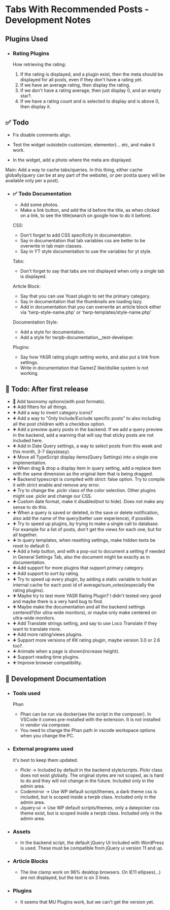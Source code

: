 # Tabs With Recommended Posts - Development Notes

## Plugins Used

- ### Rating Plugins

    How retrieving the rating:
    1. If the rating is displayed, and a plugin exist, then the meta should be displayed for all posts, even if they don't have a rating yet.
    2. If we have an average rating, then display the rating.
    3. If we don't have a rating average, then just display 0, and an empty star?.
    4. If we have a rating count and is selected to display and is above 0, then display it.

## ✅ Todo

- Fix disable comments align.

- Test the widget outside(in customizer, elementor)... etc, and make it work.
- In the widget, add a photo where the meta are displayed.

Main: Add a way to cache tabs/queries.
In this thing, either cache globally(query can be at any part of the website), or per post(a query will be available only per a post).

- ### ✅ Todo Documentation

    - Add some photos.
    - Make a link button, and add the id before the title, as when clicked on a link, to see the title(search on google how to do it before).

    CSS:

    - Don't forget to add CSS specificity in documentation.
    - Say in documentation that tab variables css are better to be overwrite in tab main classes.
    - Say in YT style documentation to use the variables for yt style.

    Tabs:

    - Don't forget to say that tabs are not displayed when only a single tab is displayed.

    Article Block:

    - Say that you can use Yoast plugin to set the primary category.
    - Say in documentation that the thumbnails are loading lazy.
    - Add in documentation that you can overwrite an article block either via 'twrp-style-name.php' or 'twrp-templates/style-name.php'

    Documentation Style:

    - Add a style for documentation.
    - Add a style for twrpb-documentation__text-developer.

    Plugins:

    - Say how YASR rating plugin setting works, and also put a link from settings.
    - Write in documentation that GamerZ like/dislike system is not working.

## 🎉 Todo: After first release

- 🥇 Add taxonomy options(with post formats).
- ➕ Add filters for all things.
- ➕ Add a way to invert category icons?
- ➕ Add a way to "Only Include/Exclude specific posts" to also including all the post children with a checkbox option.
- ➕ Add a preview query posts in the backend. If we add a query preview in the backend, add a warning that will say that sticky posts are not included here.
- ➕ Add in Date Query settings, a way to select posts from this week and this month, 3-7 days(easy).
- ➕ Move all TypeScript display items(Query Settings) into a single one implementation.
- ➕ When drag & drop a display item in query setting, add a replace item with the same dimension as the original item that is being dragged.
- ➕ Backend typescript is compiled with strict: false option. Try to compile it with strict enable and remove any error.
- ➕ Try to change the .pickr class of the color selection. Other plugins might use .pickr and change our CSS.
- ➕ Custom date format, make it disabled(not to hide). Does not make any sense to do this.
- ➕ When a query is saved or deleted, in the save or delete notification, also add the name of the query(better user experience), if possible.
- ➕ Try to speed up plugins, by trying to make a single call to database. For example for a list of posts, don't get the views for each one, but for all together.
- ➕ In query templates, when resetting settings, make hidden texts be reset to default 0.
- ➕ Add a help button, and with a pop-out to document a setting if needed in General Settings Tab, also the document might be exactly as in documentation.
- ➕ Add support for more plugins that support primary category.
- ➕ Add support to sort by rating.
- ➕ Try to speed up every plugin, by adding a static variable to hold an internal cache for each post id of average/sum_votes(especially the rating plugins).
- ➕ Maybe try to test more YASR Rating Plugin? I didn't tested very good and maybe there is a very hard bug to find.
- ➕ Maybe make the documentation and all the backend settings centered?(for ultra-wide monitors), or maybe only make centered on ultra-wide monitors.
- ➕ Add Translate strings setting, and say to use Loco Translate if they want to translate more.
- ➕ Add more rating/views plugins.
- ➕ Support more versions of KK rating plugin, maybe version 3.0 or 2.6 too?.
- ➕ Animate when a page is shown(increase height).
- ➕ Support reading time plugins.
- ➕ Improve browser compatibility.

## 📖 Development Documentation

- ### Tools used

    Phan

    - Phan can be run via docker(see the script in the composer). In VSCode it comes pre-installed with the extension. It is not installed in vendor via composer.
    - You need to change the Phan path in vscode workspace options when you change the PC.

- ### External programs used

    It's best to keep them updated.

    - Pickr -> Included by default in the backend style/scripts. Pickr class does not exist globally. The original styles are not scoped, as is hard to do and they will not change in the future. Included only in the admin area.
    - Codemirror -> Use WP default script/themes, a dark theme css is included, but is scoped inside a twrpb class. Included only in the admin area.
    - Jquery-ui -> Use WP default scripts/themes, only a datepicker css theme exist, but is scoped inside a twrpb class. Included only in the admin area.

- ### Assets

    - In the backend script, the default jQuery UI included with WordPress is used. These must be compatible from jQuery ui version 11 and up.

- ### Article Blocks

    - The line clamp work on 96% desktop browsers. On IE11 ellipses(...) are not displayed, but the text is on 3 lines.

- ### Plugins

    - It seems that MU Plugins work, but we can't get the version yet.
